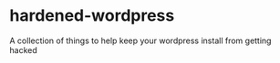 # hardened-wordpress
A collection of things to help keep your wordpress install from getting hacked
